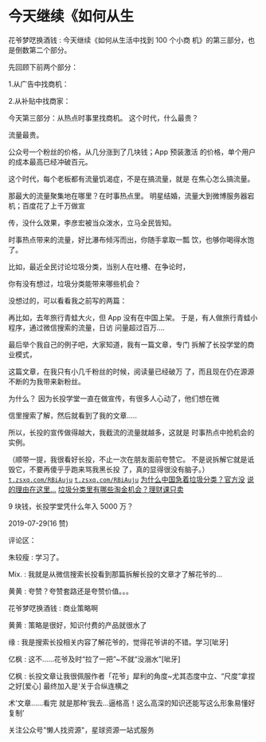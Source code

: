# 今天继续《如何从生

花爷梦呓换酒钱 : 今天继续《如何从生活中找到 100 个小商 机》的第三部分，也是倒数第二个部分。

先回顾下前两个部分：

1.从广告中找商机：

2.从补贴中找商家：

今天第三部分：从热点时事里找商机。 这个时代，什么最贵？

流量最贵。

公众号一个粉丝的价格，从几分涨到了几块钱；App 预装激活 的价格，单个用户的成本最高已经冲破百元。

这个时代，每个老板都有流量饥渴症，不是在搞流量，就是 在焦心怎么搞流量。

那最大的流量聚集地在哪里？在时事热点里。 明星结婚，流量大到微博服务器宕机；百度花了上千万做宣

传，没什么效果，李彦宏被当众泼水，立马全民皆知。

时事热点带来的流量，好比瀑布倾泻而出，你随手拿取一瓢 饮，也够你喝得水饱了。

比如，最近全民讨论垃圾分类，当别人在吐槽、在争论时，

你有没有想过，垃圾分类能带来哪些机会？

没想过的，可以看看我之前写的两篇：

再比如，去年旅行青蛙大火，但 App 没有在中国上架。 于是，有人做旅行青蛙小程序，通过微信搜索的流量，日访 问量超过百万....

最后举个我自己的例子吧，大家知道，我有一篇文章，专门 拆解了长投学堂的商业模式，

这篇文章，在我只有小几千粉丝的时候，阅读量已经破万 了，而且现在仍在源源不断的为我带来新粉丝。

为什么？ 因为长投学堂一直在做宣传，有很多人心动了，他们想在微

信里搜索了解，然后就看到了我的文章.....

所以，长投的宣传做得越大，我截流的流量就越多，这就是 时事热点中抢机会的实例。

（顺带一提，我很看好长投，不止一次在朋友面前夸赞它。 不是说拆解它就是诋毁它，不要再傻乎乎跑来骂我黑长投 了，真的显得很没有脑子。）[`t.zsxq.com/RBiAuju`](https://t.zsxq.com/RBiAuju) [](https://mp.weixin.qq.com/s/_JlHIrpfP9XT3aG5sJefbg) [`t.zsxq.com/RBiAuju`](https://mp.weixin.qq.com/s/_JlHIrpfP9XT3aG5sJefbg) [为什么中国急着垃圾分类？官方没](https://mp.weixin.qq.com/s/_JlHIrpfP9XT3aG5sJefbg) [](https://mp.weixin.qq.com/s/cHnvc72wfhmnlcT4hjEctA) [说的理由在这里](https://mp.weixin.qq.com/s/cHnvc72wfhmnlcT4hjEctA)[...](https://mp.weixin.qq.com/s/cHnvc72wfhmnlcT4hjEctA) [垃圾分类里有哪些淘金机会？理财课只卖](https://mp.weixin.qq.com/s/cHnvc72wfhmnlcT4hjEctA)

9 块钱，长投学堂凭什么年入 5000 万？

2019-07-29(16 赞)

评论区：

朱较瘦 : 学习了。

Mix. : 我就是从微信搜索长投看到那篇拆解长投的文章才了解花爷的…

黄黄 : 夸赞？夸赞套路还是夸赞价值。。。

花爷梦呓换酒钱 : 商业策略啊

黄黄 : 策略是很好，知识付费的产品就很水了

缘 : 我是搜索长投相关内容了解花爷的，觉得花爷讲的不错。学习[呲牙]

亿枫 : 这不……花爷及时“拉了一把”~不就“没溺水”[呲牙]

亿枫 : 长投文章让我很佩服作者「花爷」犀利的角度~尤其态度中立、“尺度”拿捏之好[爱心] 最终加入是‘关于合纵连横之

术’文章……看完 就是那种‘我去…逼格高！这么高深的知识还能写这么形象易懂好复制’

关注公众号"懒人找资源"，星球资源一站式服务